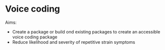 # Voice coding

Aims:
* Create a package or build ond existing packages to create an accessible voice coding package
* Reduce likelihood and severity of repetitive strain symptoms
